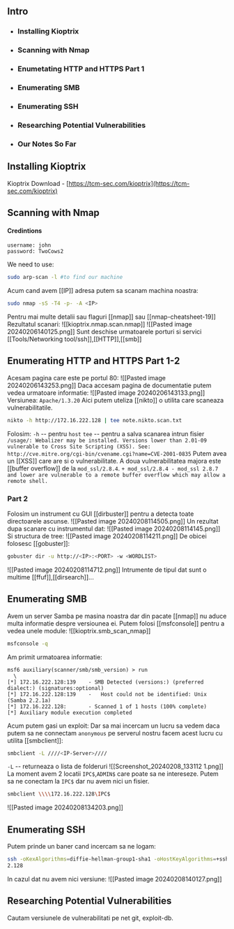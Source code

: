 ## Intro 
- ###  Installing Kioptrix
- ### Scanning with Nmap
- ### Enumetating HTTP and HTTPS Part 1
- ### Enumerating SMB
- ### Enumerating SSH
- ### Researching Potential Vulnerabilities
- ### Our Notes So Far
## Installing Kioptrix
Kioptrix Download - [https://tcm-sec.com/kioptrix](https://tcm-sec.com/kioptrix)

## Scanning with Nmap
#### Credintions
```copy
username: john
password: TwoCows2
```
We need to use:
```bash
sudo arp-scan -l #to find our machine
```
Acum cand avem [[IP]] adresa putem sa scanam machina noastra:
```bash
sudo nmap -sS -T4 -p- -A <IP>
```
Pentru mai multe detalii sau flaguri [[nmap]] sau [[nmap-cheatsheet-19]] 
Rezultatul scanari:
![[kioptrix.nmap.scan.nmap]]
![[Pasted image 20240206140125.png]]
Sunt deschise urmatoarele porturi si servici [[Tools/Networking tool/ssh]],[[HTTP]],[[smb]]
## Enumerating HTTP and HTTPS Part 1-2
Acesam pagina care este pe portul 80:
![[Pasted image 20240206143253.png]]
Daca accesam pagina de documentatie putem vedea urmatoare informatie:
![[Pasted image 20240206143133.png]]
Versiunea: `Apache/1.3.20`
Aici putem uteliza [[nikto]] o utilita care scaneaza vulnerabilitatile.
```bash
nikto -h http://172.16.222.128 | tee note.nikto.scan.txt
```
Folosim:
`-h` -- pentru `host`
`tee` -- pentru a salva scanarea intrun fisier 
`/usage/: Webalizer may be installed. Versions lower than 2.01-09 vulnerable to Cross Site Scripting (XSS). See: http://cve.mitre.org/cgi-bin/cvename.cgi?name=CVE-2001-0835`
Putem avea un [[XSS]] care are si o vulnerabilitate.
A doua vulnerabilitatea majora este [[buffer overflow]] de la `mod_ssl/2.8.4`.
`+ mod_ssl/2.8.4 - mod_ssl 2.8.7 and lower are vulnerable to a remote buffer overflow which may allow a remote shell.`
### Part 2
Folosim un instrument cu GUI [[dirbuster]] pentru a detecta toate directoarele ascunse.
![[Pasted image 20240208114505.png]]
Un rezultat dupa scanare cu instrumentul dat:
![[Pasted image 20240208114145.png]]
Si structura de tree:
![[Pasted image 20240208114211.png]]
De obicei folosesc [[gobuster]]:
```bash
gobuster dir -u http://<IP>:<PORT> -w <WORDLIST>
```
![[Pasted image 20240208114712.png]]
Intrumente de tipul dat sunt o multime [[ffuf]],[[dirsearch]]...

## Enumerating SMB
Avem un server Samba pe masina noastra dar din pacate [[nmap]] nu aduce multa informatie despre versiounea ei. Putem folosi [[msfconsole]] pentru a vedea unele module:
![[kioptrix.smb_scan_nmap]]
```bash
msfconsole -q
```
Am primit urmatoarea informatie:
```msfcons
msf6 auxiliary(scanner/smb/smb_version) > run  
  \
[*] 172.16.222.128:139    - SMB Detected (versions:) (preferred dialect:) (signatures:optional)  
[*] 172.16.222.128:139    -   Host could not be identified: Unix (Samba 2.2.1a)  
[*] 172.16.222.128:       - Scanned 1 of 1 hosts (100% complete)  
[*] Auxiliary module execution completed 
```
Acum putem gasi un exploit:
Dar sa mai incercam un lucru sa vedem daca putem sa ne connectam `anonymous` pe serverul nostru facem acest lucru cu utilita [[smbclient]]:
```bash
smbclient -L ////<IP-Server>////
```
`-L` -- returneaza o lista de folderuri 
![[Screenshot_20240208_133112 1.png]]
La moment avem 2 locatii `IPC$`,`ADMIN$` care poate sa ne intereseze.
Putem sa ne conectam la `IPC$` dar nu avem nici un fisier.
```bash
smbclient \\\\172.16.222.128\IPC$
```
![[Pasted image 20240208134203.png]]
## Enumerating SSH
Putem prinde un baner cand incercam sa ne logam:
```bash
ssh -oKexAlgorithms=diffie-hellman-group1-sha1 -oHostKeyAlgorithms=+ssh-rsa -c aes256-cbc root@172.16.22  
2.128
```
In cazul dat nu avem nici versiune:
![[Pasted image 20240208140127.png]]
## Researching Potential Vulnerabilities
Cautam versiunele de vulnerabilitati pe net git, exploit-db.
